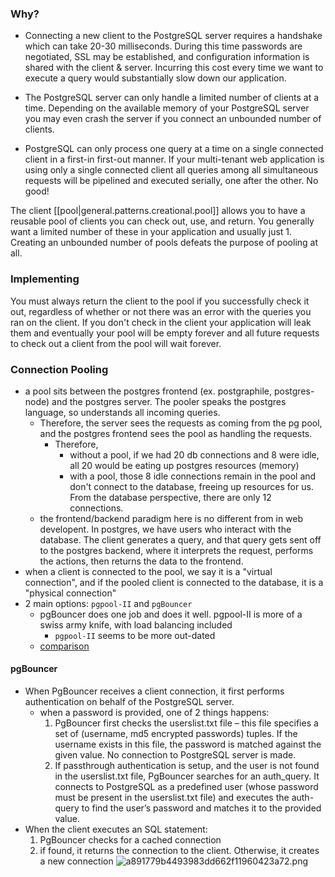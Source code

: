 
### Why?
- Connecting a new client to the PostgreSQL server requires a handshake which can take 20-30 milliseconds. During this time passwords are negotiated, SSL may be established, and configuration information is shared with the client & server. Incurring this cost every time we want to execute a query would substantially slow down our application.

- The PostgreSQL server can only handle a limited number of clients at a time. Depending on the available memory of your PostgreSQL server you may even crash the server if you connect an unbounded number of clients. 

- PostgreSQL can only process one query at a time on a single connected client in a first-in first-out manner. If your multi-tenant web application is using only a single connected client all queries among all simultaneous requests will be pipelined and executed serially, one after the other. No good!

The client [[pool|general.patterns.creational.pool]] allows you to have a reusable pool of clients you can check out, use, and return. You generally want a limited number of these in your application and usually just 1. Creating an unbounded number of pools defeats the purpose of pooling at all.

### Implementing
You must always return the client to the pool if you successfully check it out, regardless of whether or not there was an error with the queries you ran on the client. If you don't check in the client your application will leak them and eventually your pool will be empty forever and all future requests to check out a client from the pool will wait forever.

### Connection Pooling
- a pool sits between the postgres frontend (ex. postgraphile, postgres-node) and the postgres server. The pooler speaks the postgres language, so understands all incoming queries.
	- Therefore, the server sees the requests as coming from the pg pool, and the postgres frontend sees the pool as handling the requests. 
		- Therefore,
			- without a pool, if we had 20 db connections and 8 were idle, all 20 would be eating up postgres resources (memory)
			- with a pool, those 8 idle connections remain in the pool and don't connect to the database, freeing up resources for us. From the database perspective, there are only 12 connections.
	- the frontend/backend paradigm here is no different from in web developent. In postgres, we have users who interact with the database. The client generates a query, and that query gets sent off to the postgres backend, where it interprets the request, performs the actions, then returns the data to the frontend. 
- when a client is connected to the pool, we say it is a "virtual connection", and if the pooled client is connected to the database, it is a "physical connection" 
- 2 main options: `pgpool-II` and `pgBouncer`
	- pgBouncer does one job and does it well. pgpool-II is more of a swiss army knife, with load balancing included
		- `pgpool-II` seems to be more out-dated
	- [comparison](https://scalegrid.io/blog/postgresql-connection-pooling-part-4-pgbouncer-vs-pgpool/)

#### pgBouncer
- When PgBouncer receives a client connection, it first performs authentication on behalf of the PostgreSQL server.
	- when a password is provided, one of 2 things happens:
		1. PgBouncer first checks the userslist.txt file – this file specifies a set of (username, md5 encrypted passwords) tuples. If the username exists in this file, the password is matched against the given value. No connection to PostgreSQL server is made. 
		2. If passthrough authentication is setup, and the user is not found in the userslist.txt file, PgBouncer searches for an auth_query. It connects to PostgreSQL as a predefined user (whose password must be present in the userslist.txt file) and executes the auth-query to find the user’s password and matches it to the provided value.
- When the client executes an SQL statement:
	1. PgBouncer checks for a cached connection
	2. if found, it returns the connection to the client. Otherwise, it creates a new connection
![a891779b4493983dd662f11960423a72.png](:/bde888d39a1c41fa99e619df6db6f56b)
